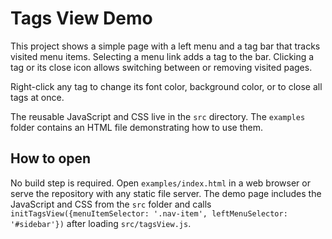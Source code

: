 # Tags View Demo

This project shows a simple page with a left menu and a tag bar that tracks
visited menu items. Selecting a menu link adds a tag to the bar. Clicking a tag
or its close icon allows switching between or removing visited pages.

Right-click any tag to change its font color, background color, or to close all
tags at once.

The reusable JavaScript and CSS live in the `src` directory. The `examples`
folder contains an HTML file demonstrating how to use them.

## How to open

No build step is required. Open `examples/index.html` in a web browser or serve
the repository with any static file server. The demo page includes the
JavaScript and CSS from the `src` folder and calls
`initTagsView({menuItemSelector: '.nav-item', leftMenuSelector: '#sidebar'})`
after loading `src/tagsView.js`.
